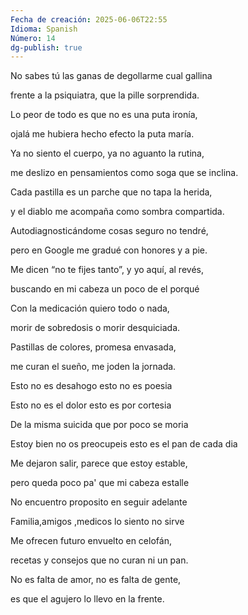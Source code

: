 ```yaml
---
Fecha de creación: 2025-06-06T22:55
Idioma: Spanish
Número: 14
dg-publish: true
---
```

No sabes tú las ganas de degollarme cual gallina

frente a la psiquiatra, que la pille sorprendida.

Lo peor de todo es que no es una puta ironía,

ojalá me hubiera hecho efecto la puta maría.

Ya no siento el cuerpo, ya no aguanto la rutina,

me deslizo en pensamientos como soga que se inclina.

Cada pastilla es un parche que no tapa la herida,

y el diablo me acompaña como sombra compartida.

Autodiagnosticándome cosas seguro no tendré,

pero en Google me gradué con honores y a pie.

Me dicen “no te fijes tanto”, y yo aquí, al revés,

buscando en mi cabeza un poco de el porqué

Con la medicación quiero todo o nada,

morir de sobredosis o morir desquiciada.

Pastillas de colores, promesa envasada,

me curan el sueño, me joden la jornada.

Esto no es desahogo esto no es poesia

Esto no es el dolor esto es por cortesia

De la misma suicida que por poco se moria

Estoy bien no os preocupeis esto es el pan de cada dia

Me dejaron salir, parece que estoy estable,

pero queda poco pa' que mi cabeza estalle

No encuentro proposito en seguir adelante

Familia,amigos ,medicos lo siento no sirve

Me ofrecen futuro envuelto en celofán,

recetas y consejos que no curan ni un pan.

No es falta de amor, no es falta de gente,

es que el agujero lo llevo en la frente.
